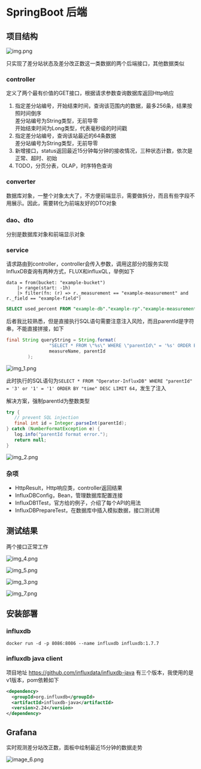 # SpringBoot 后端

## 项目结构

![img.png](images/img.png)

只实现了差分站状态及差分改正数这一类数据的两个后端接口，其他数据类似

### controller

定义了两个最有价值的GET接口，根据请求参数查询数据库返回Http响应
1. 指定差分站编号，开始结束时间，查询该范围内的数据，最多256条，结果按照时间倒序  
   差分站编号为String类型，无前导零  
   开始结束时间为Long类型，代表毫秒级的时间戳
2. 指定差分站编号，查询该站最近的64条数据  
   差分站编号为String类型，无前导零
3. 新增接口，status返回最近15分钟每分钟的接收情况，三种状态计数，依次是正常、超时、初始
4. TODO，分页分表，OLAP，时序特色查询

### converter

数据库对象，一整个对象太大了，不方便前端显示，需要做拆分，而且有些字段不用展示。因此，需要转化为前端友好的DTO对象

### dao、dto

分别是数据库对象和前端显示对象

### service

请求路由到controller，controller会传入参数，调用这部分的服务实现  
InfluxDB查询有两种方式，FLUX和influxQL，举例如下  

```text
data = from(bucket: "example-bucket")
    |> range(start: -1h)
    |> filter(fn: (r) => r._measurement == "example-measurement" and r._field == "example-field")
```

```sql
SELECT used_percent FROM "example-db"."example-rp"."example-measurement" WHERE host=host1
```

后者我比较熟悉，但是直接执行SQL语句需要注意注入风险，而且parentId是字符串，不能直接拼接，如下  
```java
final String queryString = String.format(
                "SELECT * FROM \"%s\" WHERE \"parentId\" = '%s' ORDER BY \"time\" DESC LIMIT 64",
                measureName, parentId
        );
```

![img_1.png](images/img_1.png)

此时执行的SQL语句为`SELECT * FROM "Operator-InfluxDB" WHERE "parentId" = '3' or '1' = '1' ORDER BY "time" DESC LIMIT 64`，发生了注入  

解决方案，强制parentId为整数类型

```java
try {
   // prevent SQL injection
   final int id = Integer.parseInt(parentId);
} catch (NumberFormatException e) {
   log.info("parentId format error.");
   return null;
}
```

![img_2.png](images/img_2.png)

### 杂项

* HttpResult，Http响应类，controller返回结果
* InfluxDBConfig，Bean，管理数据库配置连接
* InfluxDB1Test，官方给的例子，介绍了每个API的用法
* InfluxDBPrepareTest，在数据库中插入模拟数据，接口测试用


## 测试结果

两个接口正常工作

![img_4.png](images/img_4.png)

![img_5.png](images/img_5.png)

![img_3.png](images/img_3.png)

![img_7.png](images/img_7.png)

## 安装部署
### influxdb

```shell
docker run -d -p 8086:8086 --name influxdb influxdb:1.7.7
```

### influxdb java client
项目地址 https://github.com/influxdata/influxdb-java
有三个版本，我使用的是v1版本，pom依赖如下

```xml
<dependency>
  <groupId>org.influxdb</groupId>
  <artifactId>influxdb-java</artifactId>
  <version>2.24</version>
</dependency>
```

## Grafana

实时观测差分站改正数，面板中绘制最近15分钟的数据走势

![image_6.png](images/img_6.png)